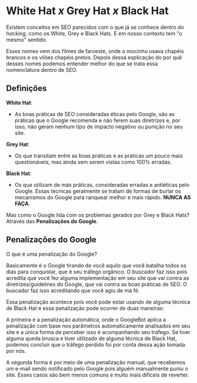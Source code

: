 # White Hat _x_ Grey Hat _x_ Black Hat

Existem conceitos em SEO parecidos com o que já se conhece dentro do _hacking_, como os White, Grey e Black Hats. E em nosso contexto tem "o mesmo" sentido.

Esses nomes vem dos filmes de faroeste, onde o mocinho usava chapéis brancos e os vilões chapéis pretos. Depois dessa explicação do por quê desses nomes podemos entender melhor do que se trata essa nomenclatura dentro de SEO.

## Definições

**White Hat**:

- As boas práticas de SEO consideradas éticas pelo Google, são as práticas que o Google recomenda e não ferem suas diretrizes e, por isso, não geram nenhum tipo de impacto negativo ou punição no seu site.

**Grey Hat**:

- Os que transitam entre as boas práticas e as práticas um pouco mais questionáveis, mas ainda sem serem vistas como 100% erradas.

**Black Hat**:

- Os que utilizam de más práticas, consideradas erradas e antiéticas pelo Google. Essas técnicas geralmente se tratam de formas de burlar os mecanismos do Google para ranquear melhor e mais rápido. **NUNCA AS FAÇA**.

Mas como o Google lida com os problemas gerados por Grey e Black Hats? Através das **Penalizações do Google**.

## Penalizações do Google

O que é uma penalização do Google?

Basicamente é o Google tirando de você aquilo que você batalha todos os dias para conquistar, que é seu tráfego orgânico. O buscador faz isso pois acredita que você fez alguma implementação em seu site que vai contra as diretrizes/guidelines do Google, que vai contra as boas práticas de SEO. O buscador faz isso acreditando que você agiu de má fé.

Essa penalização acontece pois você pode estar usando de alguma técnica de Black Hat e essa penalização pode ocorrer de duas maneiras:

A primeira é a penalização automática, onde o GoogleBot aplica a penalização com base nos parâmetros automaticamente analisados em seu site e a única forma de perceber isso é acompanhando seu tráfego. Se tiver alguma queda brusca e tiver utilizado de alguma técnica de Black Hat, podemos concluir que o tráfego perdido foi por conta dessa ação tomada por nós.

A segunda forma é por meio de uma penalização manual, que recebemos um e-mail sendo notificado pelo Google pois alguém manualmente puniu o site. Esses casos são bem menos comuns e muito mais difíceis de reverter.

